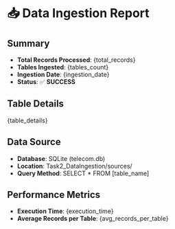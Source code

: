 # 📥 Data Ingestion Report

## Summary
- **Total Records Processed**: {total_records}
- **Tables Ingested**: {tables_count}
- **Ingestion Date**: {ingestion_date}
- **Status**: ✅ **SUCCESS**

## Table Details
{table_details}

## Data Source
- **Database**: SQLite (telecom.db)
- **Location**: Task2_DataIngestion/sources/
- **Query Method**: SELECT * FROM [table_name]

## Performance Metrics
- **Execution Time**: {execution_time}
- **Average Records per Table**: {avg_records_per_table}
